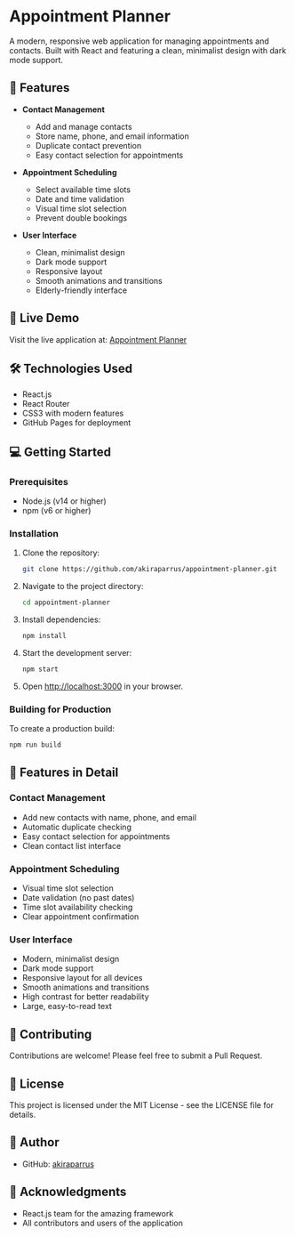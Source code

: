# Appointment Planner

A modern, responsive web application for managing appointments and contacts. Built with React and featuring a clean, minimalist design with dark mode support.

## 🌟 Features

- **Contact Management**
  - Add and manage contacts
  - Store name, phone, and email information
  - Duplicate contact prevention
  - Easy contact selection for appointments

- **Appointment Scheduling**
  - Select available time slots
  - Date and time validation
  - Visual time slot selection
  - Prevent double bookings

- **User Interface**
  - Clean, minimalist design
  - Dark mode support
  - Responsive layout
  - Smooth animations and transitions
  - Elderly-friendly interface

## 🚀 Live Demo

Visit the live application at: [Appointment Planner](https://akiraparrus.github.io/appointment-planner)

## 🛠️ Technologies Used

- React.js
- React Router
- CSS3 with modern features
- GitHub Pages for deployment

## 💻 Getting Started

### Prerequisites

- Node.js (v14 or higher)
- npm (v6 or higher)

### Installation

1. Clone the repository:
   ```bash
   git clone https://github.com/akiraparrus/appointment-planner.git
   ```

2. Navigate to the project directory:
   ```bash
   cd appointment-planner
   ```

3. Install dependencies:
   ```bash
   npm install
   ```

4. Start the development server:
   ```bash
   npm start
   ```

5. Open [http://localhost:3000](http://localhost:3000) in your browser.

### Building for Production

To create a production build:

```bash
npm run build
```

## 🎨 Features in Detail

### Contact Management
- Add new contacts with name, phone, and email
- Automatic duplicate checking
- Easy contact selection for appointments
- Clean contact list interface

### Appointment Scheduling
- Visual time slot selection
- Date validation (no past dates)
- Time slot availability checking
- Clear appointment confirmation

### User Interface
- Modern, minimalist design
- Dark mode support
- Responsive layout for all devices
- Smooth animations and transitions
- High contrast for better readability
- Large, easy-to-read text

## 🤝 Contributing

Contributions are welcome! Please feel free to submit a Pull Request.

## 📝 License

This project is licensed under the MIT License - see the LICENSE file for details.

## 👤 Author

- GitHub: [akiraparrus](https://github.com/akiraparrus)

## 🙏 Acknowledgments

- React.js team for the amazing framework
- All contributors and users of the application 
